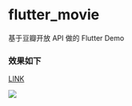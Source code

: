 # flutter_movie

基于豆瓣开放 API 做的 Flutter Demo

### 效果如下


[LINK](https://user-gold-cdn.xitu.io/2018/7/26/164d5734a522be70?w=520&h=932&f=gif&s=2286225)


![](https://user-gold-cdn.xitu.io/2018/7/26/164d5734a522be70?w=520&h=932&f=gif&s=2286225)
